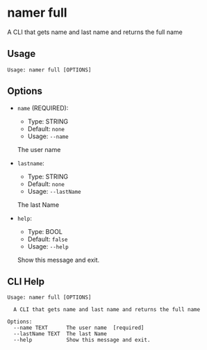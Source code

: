 
# namer full

A CLI that gets name and last name and returns the full name

## Usage

```
Usage: namer full [OPTIONS]
```

## Options
* `name` (REQUIRED): 
  * Type: STRING 
  * Default: `none`
  * Usage: `--name`

  The user name


* `lastname`: 
  * Type: STRING 
  * Default: `none`
  * Usage: `--lastName`

  The last Name


* `help`: 
  * Type: BOOL 
  * Default: `false`
  * Usage: `--help`

  Show this message and exit.



## CLI Help

```
Usage: namer full [OPTIONS]

  A CLI that gets name and last name and returns the full name

Options:
  --name TEXT      The user name  [required]
  --lastName TEXT  The last Name
  --help           Show this message and exit.
```

